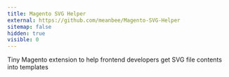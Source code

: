 ```yaml
---
title: Magento SVG Helper
external: https://github.com/meanbee/Magento-SVG-Helper
sitemap: false
hidden: true
visible: 0
---
```

Tiny Magento extension to help frontend developers get SVG file contents into templates
